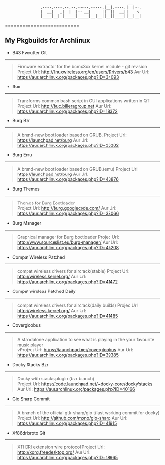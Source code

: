                                                   __        __    
                    .----.----.--.--.-----.-----.|__|.----.|  |--.
                    |  __|   _|  |  |-- __|     ||  ||  __||    < 
                    |____|__| |_____|_____|__|__||__||____||__|__|

==========================

My Pkgbuilds for Archlinux 
----



* B43 Fwcutter Git 		       

----

>Firmware extractor for the bcm43xx kernel module - git revision
>Project Url: <http://linuxwireless.org/en/users/Drivers/b43>
>Aur Url: <https://aur.archlinux.org/packages.php?ID=34093>	

* Buc 		                       

----


>Transforms common bash script in GUI applications written in QT
>Project Url: <http://buc.billeragroup.net>	
>Aur Url: <https://aur.archlinux.org/packages.php?ID=18372>

* Burg Bzr 	                       

----

>A brand-new boot loader based on GRUB.
>Project Url: <https://launchpad.net/burg>
>Aur Url: <https://aur.archlinux.org/packages.php?ID=33382>	 

* Burg Emu 	                       

----

>A brand-new boot loader based on GRUB.(emu)
>Project Url: <https://launchpad.net/burg>
>Aur Url: <https://aur.archlinux.org/packages.php?ID=43876>	

* Burg Themes 	                       
----

>Themes for Burg Bootloader	 
>Project Url: <http://burg.googlecode.com/>
>Aur Url: <https://aur.archlinux.org/packages.php?ID=38066>
         
* Burg Manager        
----
         
>Graphical manager for Burg bootloader
>Projec Url: <http://www.sourceslist.eu/burg-manager/>
>Aur Url: <https://aur.archlinux.org/packages.php?ID=45208>

* Compat Wireless Patched 	       
----

>compat wireless drivers for aircrack(stable)
>Project Url: <http://wireless.kernel.org/>
>Aur Url: <https://aur.archlinux.org/packages.php?ID=41472>

* Compat wireless Patched Daily          
----

>compat wireless drivers for aircrack(daily builds)	
>Projec Url: <http://wireless.kernel.org/> 
>Aur Url: <https://aur.archlinux.org/packages.php?ID=41485>

* Covergloobus 		              
----

>A standalone application to see what is playing in the your favourite music player	 
vProject Url: <https://launchpad.net/covergloobus>
>Aur Url: <https://aur.archlinux.org/packages.php?ID=39385> 

* Docky Stacks Bzr 	               
----

>Docky with stacks plugin (bzr branch)	
>Project Url: <https://code.launchpad.net/~docky-core/docky/stacks>
>Aur Url: <https://aur.archlinux.org/packages.php?ID=40166>

* Gio Sharp Commit 		       
----
         
>A branch of the official gtk-sharp/gio t(last working commit for docky)
>Project Url: <http://github.com/mono/gio-sharp>
>Aur Url: <https://aur.archlinux.org/packages.php?ID=41915>	

* Xf86driproto Git 	              
----
        
>X11 DRI extension wire protocol
>Project Url: <http://xorg.freedesktop.org/>
>Aur Url: <https://aur.archlinux.org/packages.php?ID=18965>
         


      

